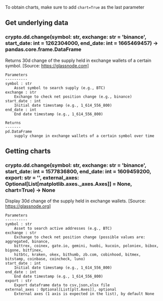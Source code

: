To obtain charts, make sure to add `chart=True` as the last parameter

## Get underlying data 
### crypto.dd.change(symbol: str, exchange: str = 'binance', start_date: int = 1262304000, end_date: int = 1665469457) -> pandas.core.frame.DataFrame

Returns 30d change of the supply held in exchange wallets of a certain symbol.
    [Source: https://glassnode.com]

    Parameters
    ----------
    symbol : str
        Asset symbol to search supply (e.g., BTC)
    exchange : str
        Exchange to check net position change (e.g., binance)
    start_date : int
        Initial date timestamp (e.g., 1_614_556_800)
    end_date : int
        End date timestamp (e.g., 1_614_556_800)

    Returns
    -------
    pd.DataFrame
        supply change in exchange wallets of a certain symbol over time

## Getting charts 
### crypto.dd.change(symbol: str, exchange: str = 'binance', start_date: int = 1577836800, end_date: int = 1609459200, export: str = '', external_axes: Optional[List[matplotlib.axes._axes.Axes]] = None, chart=True) -> None

Display 30d change of the supply held in exchange wallets.
    [Source: https://glassnode.org]

    Parameters
    ----------
    symbol : str
        Asset to search active addresses (e.g., BTC)
    exchange : str
        Exchange to check net position change (possible values are: aggregated, binance,
        bittrex, coinex, gate.io, gemini, huobi, kucoin, poloniex, bibox, bigone, bitfinex,
        hitbtc, kraken, okex, bithumb, zb.com, cobinhood, bitmex, bitstamp, coinbase, coincheck, luno)
    start_date : int
        Initial date timestamp (e.g., 1_614_556_800)
    end_date : int
        End date timestamp (e.g., 1_614_556_800)
    export : str
        Export dataframe data to csv,json,xlsx file
    external_axes : Optional[List[plt.Axes]], optional
        External axes (1 axis is expected in the list), by default None
